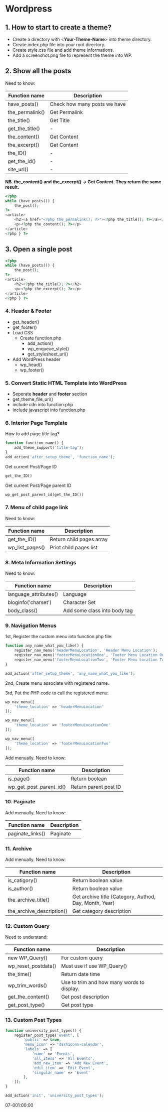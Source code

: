 # Wordpress

## 1. How to start to create a theme?

- Create a directory with <**Your-Theme-Name**> into theme directory.
- Create index.php file into your root directory.
- Create style.css file and add theme informations.
- Add a screenshot.png file to represent the theme into WP.

## 2. Show all the posts

Need to know:

| Function name | Description |
| ------------- | ----------- |
| have_posts()  | Check how many posts we have |
| the_permalink() | Get Permalink |
| the_title() | Get Title |
| get_the_title() | - |
| the_content() | Get Content |
| the_excerpt() | Get Content |
| the_ID() | - |
| get_the_id() | - |
| site_url() | - |

**NB. the_content() and the_excerpt() -> Get Content. They return the same result.**

```php
<?php
while (have_posts()) {
    the_post();
?>
<article>
    <h2><a href="<?php the_permalink(); ?>"><?php the_title(); ?></a></h2>
    <p><?php the_content(); ?></p>
</article>
<?php } ?>
```

## 3. Open a single post

```php
<?php
while (have_posts()) {
    the_post();
?>
<article>
    <h2><?php the_title(); ?></h2>
    <p><?php the_excerpt(); ?></p>
</article>
<?php } ?>
```

### 4. Header & Footer

- get_header()
- get_footer()
- Load CSS
  - Create function.php
    - add_action()
    - wp_enqueue_style()
    - get_stylesheet_uri()
- Add WordPress header
  - wp_head()
  - wp_footer()

### 5. Convert Static HTML Template into WordPress

- Seperate **header** and **footer** section
- get_theme_file_uri()
- include cdn into function.php
- include javascript into function.php

### 6. Interior Page Template

How to add page title tag?

```php
function function_name() {
    add_theme_support('title-tag');
}
add_action('after_setup_theme', 'function_name');
```

Get current Post/Page ID

```php
get_the_ID()
```

Get current Post/Page parent ID

```php
wp_get_post_parent_id(get_the_ID())
```

### 7. Menu of child page link

Need to know:

| Function name | Description |
| ------------- | ----------- |
| get_the_ID()  | Return child pages array |
| wp_list_pages() | Print child pages list |

### 8. Meta Information Settings

Need to know:

| Function name | Description |
| ------------- | ----------- |
| language_attributes() | Language |
| bloginfo('charset') | Character Set |
| body_class() | Add some class into body tag |

### 9. Navigation Menus

1st, Register the custom menu into function.php file:

```php
function any_name_what_you_like() {
    register_nav_menu('headerMenuLocation', 'Header Menu Location');
    register_nav_menu('footerMenuLocationOne', 'Footer Menu Location One');
    register_nav_menu('footerMenuLocationTwo', 'Footer Menu Location Two');
}

add_action('after_setup_theme', 'any_name_what_you_like');
```

2nd, Create menu associate with registered name.

3rd, Put the PHP code to call the registered menu:

```php
wp_nav_menu([
    'theme_location' => 'headerMenuLocation'
]);

wp_nav_menu([
    'theme_location' => 'footerMenuLocationOne'
]);

wp_nav_menu([
    'theme_location' => 'footerMenuLocationTwo'
]);
```

Add menually. Need to know:

| Function name | Description |
| ------------- | ----------- |
| is_page() | Return boolean |
| wp_get_post_parent_id() | Return parent post ID |

### 10. Paginate

Add menually. Need to know:

| Function name | Description |
| ------------- | ----------- |
| paginate_links() | Paginate |

### 11. Archive

Add menually. Need to know:

| Function name | Description |
| ------------- | ----------- |
| is_catigory() | Return boolean value |
| is_author() | Return boolean value |
| the_archive_title() | Get archive title (Category, Authod, Day, Month, Year) |
| the_archive_description() | Get category description |

### 12. Custom Query

Need to understand:

| Function name | Description |
| ------------- | ----------- |
| new WP_Query() | For custom query |
| wp_reset_postdata() | Must use if use WP_Query() |
| the_time() | Return date time |
| wp_trim_words() | Use to trim and how many words to display. |
| get_the_content() | Get post description |
| get_post_type() | Get post type |

### 13. Custom Post Types

```php
function university_post_types() {
    register_post_type('event', [
        'public' => true,
        'menu_icon' => 'dashicons-calendar',
        'labels' => [
            'name' => 'Events',
            'all_items' => 'All Events',
            'add_new_item' => 'Add New Event',
            'edit_item' => 'Edit Event',
            'singular_name' => 'Event'
        ],
    ]);
}

add_action('init', 'university_post_types');
```

07-001:00:00

